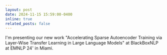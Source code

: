 ```yaml
---
layout: post
date: 2024-11-15 15:59:00-0400
inline: true
related_posts: false
---
```


I'm presenting our new work "Accelerating Sparse Autoencoder Training via Layer-Wise Transfer Learning in Large Language Models" at BlackBoxNLP at EMNLP 24' in Miami.
